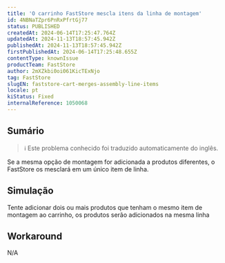 ```yaml
---
title: 'O carrinho FastStore mescla itens da linha de montagem'
id: 4NBNaTZpr6PnRxPfrtGj77
status: PUBLISHED
createdAt: 2024-06-14T17:25:47.764Z
updatedAt: 2024-11-13T18:57:45.942Z
publishedAt: 2024-11-13T18:57:45.942Z
firstPublishedAt: 2024-06-14T17:25:48.655Z
contentType: knownIssue
productTeam: FastStore
author: 2mXZkbi0oi061KicTExNjo
tag: FastStore
slugEN: faststore-cart-merges-assembly-line-items
locale: pt
kiStatus: Fixed
internalReference: 1050068
---
```


## Sumário

>ℹ️ Este problema conhecido foi traduzido automaticamente do inglês.


Se a mesma opção de montagem for adicionada a produtos diferentes, o FastStore os mesclará em um único item de linha.

## Simulação


Tente adicionar dois ou mais produtos que tenham o mesmo item de montagem ao carrinho, os produtos serão adicionados na mesma linha



## Workaround


N/A





